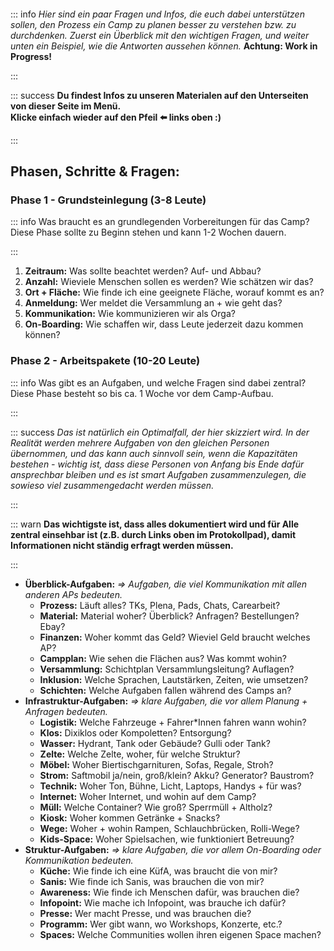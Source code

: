 #### 

::: info
*Hier sind ein paar Fragen und Infos, die euch dabei unterstützen sollen, den Prozess ein Camp zu planen besser zu verstehen bzw. zu durchdenken. Zuerst ein Überblick mit den wichtigen Fragen, und weiter unten ein Beispiel, wie die Antworten aussehen können.*
**Achtung: Work in Progress!**

:::

::: success
**Du findest Infos zu unseren Materialen auf den Unterseiten von dieser Seite im Menü.  
Klicke einfach wieder auf den Pfeil  ⬅️ links oben :)**

:::

## Phasen, Schritte & Fragen:

### Phase 1 - Grundsteinlegung (3-8 Leute)

::: info
Was braucht es an grundlegenden Vorbereitungen für das Camp?
Diese Phase sollte zu Beginn stehen und kann 1-2 Wochen dauern.

:::

1. **Zeitraum:** Was sollte beachtet werden? Auf- und Abbau?
2. **Anzahl:** Wieviele Menschen sollen es werden? Wie schätzen wir das?
3. **Ort + Fläche:** Wie finde ich eine geeignete Fläche, worauf kommt es an?
4. **Anmeldung:** Wer meldet die Versammlung an + wie geht das?
5. **Kommunikation:** Wie kommunizieren wir als Orga?
6. **On-Boarding:** Wie schaffen wir, dass Leute jederzeit dazu kommen können?

### Phase 2 - Arbeitspakete (10-20 Leute)

::: info
Was gibt es an Aufgaben, und welche Fragen sind dabei zentral?
Diese Phase besteht so bis ca. 1 Woche vor dem Camp-Aufbau.

:::

::: success
*Das ist natürlich ein Optimalfall, der hier skizziert wird. In der Realität werden mehrere Aufgaben von den gleichen Personen übernommen, und das kann auch sinnvoll sein, wenn die Kapazitäten bestehen - wichtig ist, dass diese Personen von Anfang bis Ende dafür ansprechbar bleiben und es ist smart Aufgaben zusammenzulegen, die sowieso viel zusammengedacht werden müssen.*

:::

::: warn
**Das wichtigste ist, dass alles dokumentiert wird und für Alle zentral einsehbar ist (z.B. durch Links oben im Protokollpad), damit Informationen nicht ständig erfragt werden müssen.**

:::

- **Überblick-Aufgaben:** *=> Aufgaben, die viel Kommunikation mit allen anderen APs bedeuten.* 
  - **Prozess:** Läuft alles? TKs, Plena, Pads, Chats, Carearbeit?
  - **Material:** Material woher? Überblick? Anfragen? Bestellungen? Ebay?
  - **Finanzen:** Woher kommt das Geld? Wieviel Geld braucht welches AP?
  - **Campplan:** Wie sehen die Flächen aus? Was kommt wohin?
  - **Versammlung:** Schichtplan Versammlungsleitung? Auflagen?
  - **Inklusion:** Welche Sprachen, Lautstärken, Zeiten, wie umsetzen?
  - **Schichten:** Welche Aufgaben fallen während des Camps an?
- **Infrastruktur-Aufgaben:** *=> klare Aufgaben, die vor allem Planung + Anfragen bedeuten.* 
  - **Logistik:** Welche Fahrzeuge + Fahrer\*Innen fahren wann wohin?
  - **Klos:** Dixiklos oder Kompoletten? Entsorgung?
  - **Wasser:** Hydrant, Tank oder Gebäude? Gulli oder Tank?
  - **Zelte:** Welche Zelte, woher, für welche Struktur?
  - **Möbel:** Woher Biertischgarnituren, Sofas, Regale, Stroh?
  - **Strom:** Saftmobil ja/nein, groß/klein? Akku? Generator? Baustrom?
  - **Technik:** Woher Ton, Bühne, Licht, Laptops, Handys + für was?
  - **Internet:** Woher Internet, und wohin auf dem Camp?
  - **Müll:** Welche Container? Wie groß? Sperrmüll + Altholz?
  - **Kiosk:** Woher kommen Getränke + Snacks?
  - **Wege:** Woher + wohin Rampen, Schlauchbrücken, Rolli-Wege?
  - **Kids-Space:** Woher Spielsachen, wie funktioniert Betreuung?
- **Struktur-Aufgaben:** *=> klare Aufgaben, die vor allem On-Boarding oder Kommunikation bedeuten.* 
  - **Küche:** Wie finde ich eine KüfA, was braucht die von mir?
  - **Sanis:** Wie finde ich Sanis, was brauchen die von mir?
  - **Awareness:** Wie finde ich Menschen dafür, was brauchen die?
  - **Infopoint:** Wie mache ich Infopoint, was brauche ich dafür?
  - **Presse:** Wer macht Presse, und was brauchen die?
  - **Programm:** Wer gibt wann, wo Workshops, Konzerte, etc.?
  - **Spaces:** Welche Communities wollen ihren eigenen Space machen?